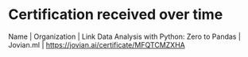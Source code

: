 # Certification received over time
Name | Organization | Link
Data Analysis with Python: Zero to Pandas | Jovian.ml | https://jovian.ai/certificate/MFQTCMZXHA
